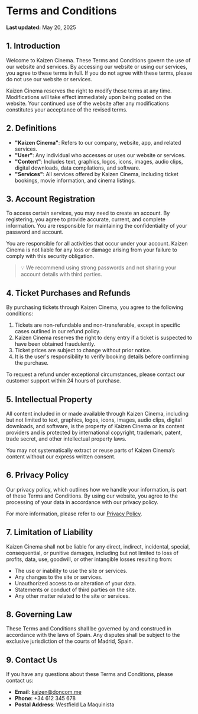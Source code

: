 # Terms and Conditions

**Last updated:** May 20, 2025

## 1. Introduction

Welcome to Kaizen Cinema. These Terms and Conditions govern the use of our website and services. By accessing our website or using our services, you agree to these terms in full. If you do not agree with these terms, please do not use our website or services.

Kaizen Cinema reserves the right to modify these terms at any time. Modifications will take effect immediately upon being posted on the website. Your continued use of the website after any modifications constitutes your acceptance of the revised terms.

## 2. Definitions

* **"Kaizen Cinema"**: Refers to our company, website, app, and related services.
* **"User"**: Any individual who accesses or uses our website or services.
* **"Content"**: Includes text, graphics, logos, icons, images, audio clips, digital downloads, data compilations, and software.
* **"Services"**: All services offered by Kaizen Cinema, including ticket bookings, movie information, and cinema listings.

## 3. Account Registration

To access certain services, you may need to create an account. By registering, you agree to provide accurate, current, and complete information. You are responsible for maintaining the confidentiality of your password and account.

You are responsible for all activities that occur under your account. Kaizen Cinema is not liable for any loss or damage arising from your failure to comply with this security obligation.

> 💡 We recommend using strong passwords and not sharing your account details with third parties.

## 4. Ticket Purchases and Refunds

By purchasing tickets through Kaizen Cinema, you agree to the following conditions:

1. Tickets are non-refundable and non-transferable, except in specific cases outlined in our refund policy.
2. Kaizen Cinema reserves the right to deny entry if a ticket is suspected to have been obtained fraudulently.
3. Ticket prices are subject to change without prior notice.
4. It is the user's responsibility to verify booking details before confirming the purchase.

To request a refund under exceptional circumstances, please contact our customer support within 24 hours of purchase.

## 5. Intellectual Property

All content included in or made available through Kaizen Cinema, including but not limited to text, graphics, logos, icons, images, audio clips, digital downloads, and software, is the property of Kaizen Cinema or its content providers and is protected by international copyright, trademark, patent, trade secret, and other intellectual property laws.

You may not systematically extract or reuse parts of Kaizen Cinema’s content without our express written consent.

## 6. Privacy Policy

Our privacy policy, which outlines how we handle your information, is part of these Terms and Conditions. By using our website, you agree to the processing of your data in accordance with our privacy policy.

For more information, please refer to our [Privacy Policy](/privacy).

## 7. Limitation of Liability

Kaizen Cinema shall not be liable for any direct, indirect, incidental, special, consequential, or punitive damages, including but not limited to loss of profits, data, use, goodwill, or other intangible losses resulting from:

* The use or inability to use the site or services.
* Any changes to the site or services.
* Unauthorized access to or alteration of your data.
* Statements or conduct of third parties on the site.
* Any other matter related to the site or services.

## 8. Governing Law

These Terms and Conditions shall be governed by and construed in accordance with the laws of Spain. Any disputes shall be subject to the exclusive jurisdiction of the courts of Madrid, Spain.

## 9. Contact Us

If you have any questions about these Terms and Conditions, please contact us:

* **Email**: [kaizen@doncom.me](mailto:kaizen@doncom.me)
* **Phone**: +34 612 345 678
* **Postal Address**: Westfield La Maquinista